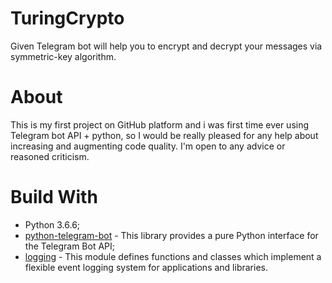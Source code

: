 # TuringCrypto
  Given Telegram bot will help you to encrypt and decrypt your messages via symmetric-key algorithm.
# About
This is my first project on GitHub platform and i was first time ever using Telegram bot API + python, so I would be really pleased for any help about increasing and augmenting code quality. I'm open to any advice or reasoned criticism.
# Build With
* Python 3.6.6;
* [python-telegram-bot](https://github.com/python-telegram-bot/python-telegram-bot) - This library provides a pure Python interface for the Telegram Bot API;
* [logging](https://docs.python.org/3/library/logging.html) - This module defines functions and classes which implement a flexible event logging system for applications and libraries.
